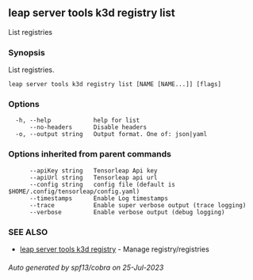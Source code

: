 ## leap server tools k3d registry list

List registries

### Synopsis

List registries.

```
leap server tools k3d registry list [NAME [NAME...]] [flags]
```

### Options

```
  -h, --help            help for list
      --no-headers      Disable headers
  -o, --output string   Output format. One of: json|yaml
```

### Options inherited from parent commands

```
      --apiKey string   Tensorleap Api key
      --apiUrl string   Tensorleap api url
      --config string   config file (default is $HOME/.config/tensorleap/config.yaml)
      --timestamps      Enable Log timestamps
      --trace           Enable super verbose output (trace logging)
      --verbose         Enable verbose output (debug logging)
```

### SEE ALSO

* [leap server tools k3d registry](leap_server_tools_k3d_registry.md)	 - Manage registry/registries

###### Auto generated by spf13/cobra on 25-Jul-2023
